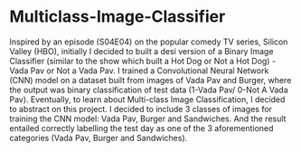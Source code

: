 # Multiclass-Image-Classifier
Inspired by an episode (S04E04) on the popular comedy TV series, Silicon Valley (HBO), initially I decided to built a desi version of a Binary Image Classifier (similar to the show which built a Hot Dog or Not a Hot Dog) - Vada Pav or Not a Vada Pav. I trained a Convolutional Neural Network (CNN) model on a dataset built from images of Vada Pav and Burger, where the output was binary classification of test data (1-Vada Pav/ 0-Not A Vada Pav). 
Eventually, to learn about Multi-class Image Classification, I decided to abstract on this project. I decided to include 3 classes of images for training the CNN model: Vada Pav, Burger and Sandwiches. And the result entailed correctly labelling the test day as one of the 3 aforementioned categories (Vada Pav, Burger and Sandwiches).
